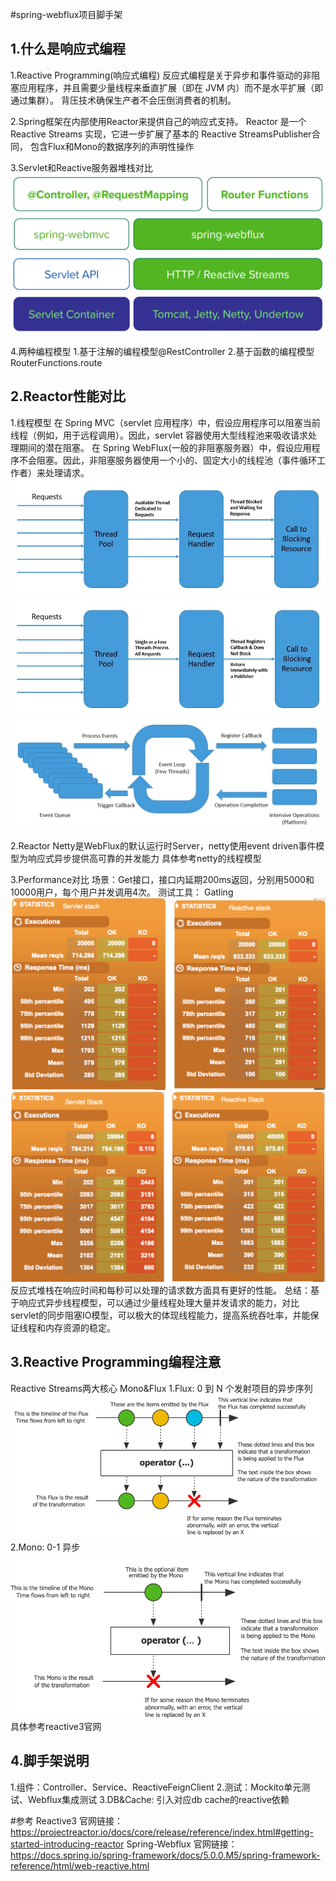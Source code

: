 #spring-webflux项目脚手架

## 1.什么是响应式编程
1.Reactive Programming(响应式编程)
反应式编程是关于异步和事件驱动的非阻塞应用程序，并且需要少量线程来垂直扩展（即在 JVM 内）而不是水平扩展（即通过集群）。
背压技术确保生产者不会压倒消费者的机制。

2.Spring框架在内部使用Reactor来提供自己的响应式支持。
Reactor 是一个 Reactive Streams 实现，它进一步扩展了基本的 Reactive StreamsPublisher合同，
包含Flux和Mono的数据序列的声明性操作

3.Servlet和Reactive服务器堆栈对比
 ![img.png](image/img.png)

4.两种编程模型
 1.基于注解的编程模型@RestController
 2.基于函数的编程模型RouterFunctions.route

## 2.Reactor性能对比
1.线程模型
在 Spring MVC（servlet 应用程序）中，假设应用程序可以阻塞当前线程（例如，用于远程调用）。因此，servlet 容器使用大型线程池来吸收请求处理期间的潜在阻塞。
在 Spring WebFlux(一般的非阻塞服务器）中，假设应用程序不会阻塞。因此，非阻塞服务器使用一个小的、固定大小的线程池（事件循环工作者）来处理请求。
![img_1.png](image/img_1.png)
![img_2.png](image/img_2.png)
![img_3.png](image/img_3.png)

2.Reactor Netty是WebFlux的默认运行时Server，netty使用event driven事件模型为响应式异步提供高可靠的并发能力
具体参考netty的线程模型

3.Performance对比
场景：Get接口，接口内延期200ms返回，分别用5000和10000用户，每个用户并发调用4次。
测试工具： Gatling
![img_5.png](image/img_5.png)
![img_4.png](image/img_4.png)
反应式堆栈在响应时间和每秒可以处理的请求数方面具有更好的性能。
总结：基于响应式异步线程模型，可以通过少量线程处理大量并发请求的能力，对比servlet的同步阻塞IO模型，可以极大的体现线程能力，提高系统吞吐率，并能保证线程和内存资源的稳定。

## 3.Reactive Programming编程注意
Reactive Streams两大核心 Mono&Flux
1.Flux: 0 到 N 个发射项目的异步序列
![img_6.png](image/img_6.png)
2.Mono: 0-1 异步
![img_7.png](image/img_7.png)
具体参考reactive3官网

## 4.脚手架说明
1.组件：Controller、Service、ReactiveFeignClient
2.测试：Mockito单元测试、Webflux集成测试
3.DB&Cache: 引入对应db cache的reactive依赖

#参考
Reactive3 官网链接：https://projectreactor.io/docs/core/release/reference/index.html#getting-started-introducing-reactor
Spring-Webflux 官网链接：https://docs.spring.io/spring-framework/docs/5.0.0.M5/spring-framework-reference/html/web-reactive.html
